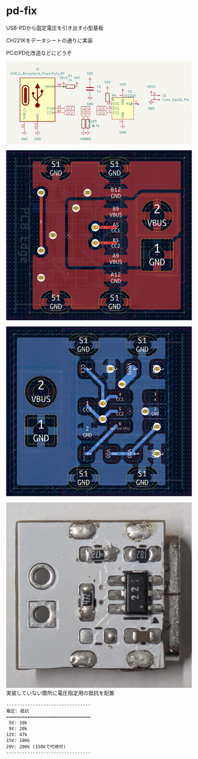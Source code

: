 # pd-fix
USB-PDから固定電圧を引き出す小型基板

CH221Kをデータシートの通りに実装

PCのPD化改造などにどうぞ

![回路図](img/circuit.png)

![表面](img/fcu.png)

![裏面](img/bcu.png)

![裏面実写](img/back.jpg)
実装していない箇所に電圧指定用の抵抗を配置

``` text
--------------------------------
電圧: 抵抗
================================
 5V: 10k
 9V: 20k
12V: 47k
15V: 100k
20V: 200k (150kで代用可)
--------------------------------
```